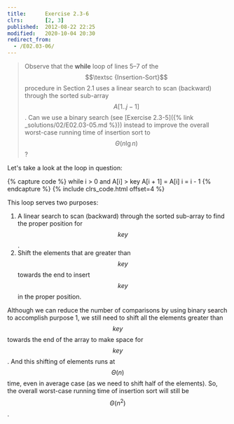 ```yaml
---
title:      Exercise 2.3-6
clrs:       [2, 3]
published:  2012-08-22 22:25
modified:   2020-10-04 20:30
redirect_from:
  - /E02.03-06/
---
```


> Observe that the **while** loop of lines 5–7 of the $$\textsc {Insertion-Sort}$$ procedure in Section 2.1 uses a linear search to scan (backward) through the sorted sub-array $$A[1 . . j - 1]$$. Can we use a binary search (see [Exercise 2.3-5]({% link _solutions/02/E02.03-05.md %})) instead to improve the overall worst-case running time of insertion sort to $$\Theta(n \lg n)$$?

Let's take a look at the loop in question:

{% capture code %}
while i > 0 and A[i] > key
    A[i + 1] = A[i]
    i = i - 1
{% endcapture %}
{% include clrs_code.html offset=4 %}

This loop serves two purposes:

1. A linear search to scan (backward) through the sorted sub-array to find the proper position for $$key$$.
2. Shift the elements that are greater than $$key$$ towards the end to insert $$key$$ in the proper position.

Although we can reduce the number of comparisons by using binary search to accomplish purpose 1, we still need to shift all the elements greater than $$key$$ towards the end of the array to make space for $$key$$. And this shifting of elements runs at $$\Theta(n)$$ time, even in average case (as we need to shift half of the elements). So, the overall worst-case running time of insertion sort will still be $$\Theta(n^2)$$.
